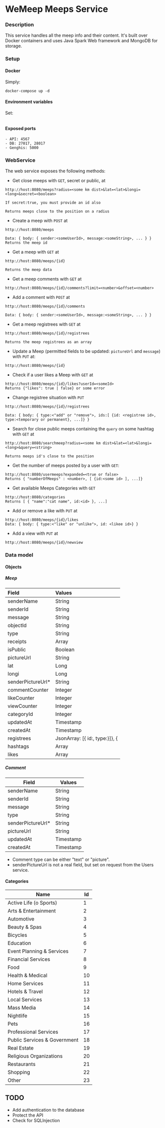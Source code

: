 # WeMeep Meeps Service
### Description
This service handles all the meep info and their content. It's built over Docker containers and uses Java Spark Web framework and MongoDB for storage.
### Setup
#### Docker
Simply:
```
docker-compose up -d
```
#### Environment variables
Set:
```
```

#### Exposed ports
```
- API: 4567
- DB: 27017, 28017
- Genghis: 5000
```

### WebService
The web service exposes the following methods:
- Get close meeps with `GET`, secret or public, at

```
http://host:8080/meeps?radius=<some km dist>&lat=<lat>&longi=<long>&secret=<boolean>

If secret:true, you must provide an id also

Returns meeps close to the position on a radius
```

- Create a meep with `POST` at

```
http://host:8080/meeps

Data: { body: { sender:<someUserId>, message:<someString>, ... } }
Returns the meep id
```
- Get a meep with `GET` at

```
http://host:8080/meeps/{id}

Returns the meep data
```
- Get a meep comments with `GET` at

```
http://host:8080/meeps/{id}/comments?limit=<number>&offset=<number>
```

- Add a comment with `POST` at

```
http://host:8080/meeps/{id}/comments

Data: { body: { sender:<someUserId>, message:<someString>, ... } }
```
- Get a meep registrees with `GET` at

```
http://host:8080/meeps/{id}/registrees

Returns the meep registrees as an array
```
- Update a Meep (permitted fields to be updated: `pictureUrl` and `message`) with `PUT` at:
```
http://host:8080/meeps/{id}
```

- Check if a user likes a Meep with `GET` at
```
http://host:8080/meeps/{id}/likes?userId=<someId>
Returns {"likes": true | false} or some error
```
- Change registree situation with `PUT`

```
http://host:8080/meeps/{id}/registrees

Data: { body: { type:<"add" or "remove">, ids:[ {id: <registree id>, type:<temporary or permanent}, ...]} }
```
- Search for close public meeps containing the `query` on some hashtag with `GET` at

```
http://host:8080/searchmeep?radius=<some km dist>&lat=<lat>&longi=<long>&query=<string>

Returns meeps id's close to the position
```
- Get the number of meeps posted by a user with `GET`:
```
http://host:8080/usermeeps?expanded=<true or false>
Returns { "numberOfMeeps" : <number>, [ {id:<some id> ], ...]}
```
- Get available Meeps Categories with `GET`
```
http://host:8080/categories
Returns [ { "name":"cat name", id:<id> }, ...]
```
- Add or remove a like with `PUT` at
```
http://host:8080/meeps/{id}/likes
Data: { body: { type:<"like" or "unlike">, id: <likee id>} }
```
- Add a view with `PUT` at
```
http://host:8080/meeps/{id}/newview
```

### Data model
#### Objects
##### Meep
|  Field      |  Values   |
| :---------- | :-------- |
| senderName      | String    |
| senderId    | String    |
| message     | String    |
| objectId          | String    |
| type        | String    |
| receipts    | Array<Comment>    |
| isPublic      | Boolean   |
| pictureUrl     | String       |
| lat     | Long       |
| longi     | Long       |
| senderPictureUrl* | String |
| commentCounter | Integer |
| likeCounter | Integer |
| viewCounter | Integer |
| categoryId  | Integer |
| updatedAt   | Timestamp |
| createdAt   | Timestamp |
| registrees   | JsonArray: [{ id:<userId>, type:<temporary or permanent>}]}, { |
| hashtags  | Array<String> |
| likes   | Array<String> |

##### Comment
|Field      |Values     |
|-----------|-----------|
| senderName| String    |
| senderId  | String    |
| message   | String    |
| type      | String    |
| senderPictureUrl* | String |
| pictureUrl     | String       |
| updatedAt | Timestamp |
| createdAt | Timestamp |

- Comment type can be either "text" or "picture".
- senderPictureUrl is not a real field, but set on request from the Users service.

#### Categories
| Name    | Id   |
|---------|------|
|Active Life (o Sports)| 1|
|Arts & Entertainment| 2 |
|Automotive| 3 |
|Beauty & Spas| 4 |
|Bicycles | 5 |
|Education | 6 |
|Event Planning & Services| 7 |
|Financial Services| 8|
|Food | 9 |
|Health & Medical| 10 |
|Home Services| 11 |
|Hotels & Travel| 12 |
|Local Services | 13 |
|Mass Media| 14 |
|Nightlife | 15 |
|Pets | 16 |
|Professional Services| 17 |
|Public Services & Government| 18 |
|Real Estate| 19 |
|Religious Organizations| 20 |
|Restaurants | 21 |
|Shopping| 22 |
|Other| 23 |

## TODO
- Add authentication to the database
- Protect the API
- Check for SQLInjection
